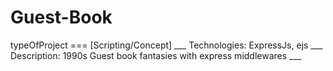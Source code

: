 # Guest-Book
typeOfProject === [Scripting/Concept] ___
Technologies: ExpressJs, ejs ___
Description: 1990s Guest book fantasies with express middlewares ___
